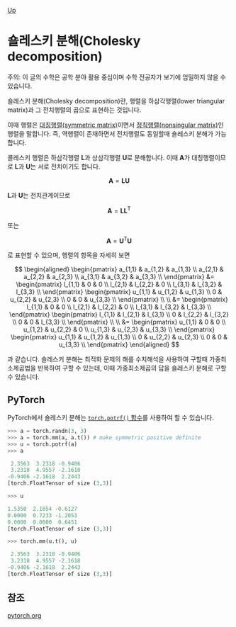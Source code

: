 [Up](index.md)

# 숄레스키 분해(Cholesky decomposition)

주의: 이 글의 수학은 공학 분야 활용 중심이며 수학 전공자가 보기에 엄밀하지 않을 수 있습니다.

숄레스키 분해(Cholesky decomposition)란, 행렬을 하삼각행렬(lower triangular matrix)과 그 전치행렬의 곱으로 표현하는 것입니다.

이때 행렬은 [대칭행렬(symmetric matrix)](symmetric_matrix.md)이면서 [정칙행렬(nonsingular matrix)](nonsingular_matrix.md)인 행렬을 말합니다. 즉, 역행렬이 존재하면서 전치행렬도 동일할때 숄레스키 분해가 가능합니다.

콜레스키 행렬은 하삼각행렬 $\mathbf L$과 상삼각행렬 $\mathbf U$로 분해합니다. 이때 $\mathbf A$가 대칭행렬이므로 $\mathbf L$과 $\mathbf U$는 서로 전치이기도 합니다.

$$
\mathbf{A} = \mathbf{L} \mathbf{U}
$$

$\mathbf L$과 $\mathbf U$는 전치관계이므로

$$
\mathbf{A} = \mathbf{L} \mathbf{L}^\mathrm T
$$

또는

$$
\mathbf{A} = \mathbf{U}^\mathrm T \mathbf{U}
$$

로 표현할 수 있으며, 행렬의 항목을 자세히 보면

$$
\begin{aligned}
\begin{pmatrix}
a_{1,1} & a_{1,2} & a_{1,3} \\
a_{2,1} & a_{2,2} & a_{2,3} \\
a_{3,1} & a_{3,2} & a_{3,3} \\
\end{pmatrix}
&=
\begin{pmatrix}
l_{1,1} &       0 &       0 \\
l_{2,1} & l_{2,2} &       0 \\
l_{3,1} & l_{3,2} & l_{3,3} \\
\end{pmatrix}
\begin{pmatrix}
u_{1,1} & u_{1,2} & u_{1,3} \\
      0 & u_{2,2} & u_{2,3} \\
      0 &       0 & u_{3,3} \\
\end{pmatrix}
\\ \\
&=
\begin{pmatrix}
l_{1,1} &       0 &       0 \\
l_{2,1} & l_{2,2} &       0 \\
l_{3,1} & l_{3,2} & l_{3,3} \\
\end{pmatrix}
\begin{pmatrix}
l_{1,1} & l_{2,1} & l_{3,1} \\
      0 & l_{2,2} & l_{3,2} \\
      0 &       0 & l_{3,3} \\
\end{pmatrix}
\\ \\
&=
\begin{pmatrix}
u_{1,1} &       0 &       0 \\
u_{1,2} & u_{2,2} &       0 \\
u_{1,3} & u_{2,3} & u_{3,3} \\
\end{pmatrix}
\begin{pmatrix}
u_{1,1} & u_{1,2} & u_{1,3} \\
      0 & u_{2,2} & u_{2,3} \\
      0 &       0 & u_{3,3} \\
\end{pmatrix}
\end{aligned}
$$

과 같습니다. 숄레스키 분해는 최적화 문제의 해를 수치해석을 사용하여 구할때 가중최소제곱법을 반복하여 구할 수 있는데, 이때 가중최소제곱의 답을 숄레스키 분해로 구할 수 있습니다.

## PyTorch

PyTorch에서 숄레스키 분해는 [``torch.potrf()`` 함수](http://pytorch.org/docs/master/torch.html)를 사용하여 할 수 있습니다.

```python
>>> a = torch.randn(3, 3)
>>> a = torch.mm(a, a.t()) # make symmetric positive definite
>>> u = torch.potrf(a)
>>> a

 2.3563  3.2318 -0.9406
 3.2318  4.9557 -2.1618
-0.9406 -2.1618  2.2443
[torch.FloatTensor of size (3,3)]

>>> u

1.5350  2.1054 -0.6127
0.0000  0.7233 -1.2053
0.0000  0.0000  0.6451
[torch.FloatTensor of size (3,3)]

>>> torch.mm(u.t(), u)

 2.3563  3.2318 -0.9406
 3.2318  4.9557 -2.1618
-0.9406 -2.1618  2.2443
[torch.FloatTensor of size (3,3)]

```

## 참조

[pytorch.org](http://pytorch.org)
